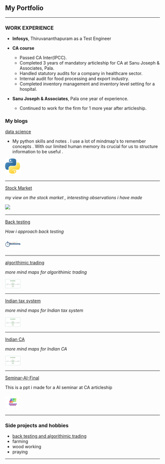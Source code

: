 ## My Portfolio

---

### WORK EXPERIENCE 

- **Infosys**, Thiruvananthapuram as a Test Engineer
- **CA course** 
    - Passed CA Inter(IPCC).
    - Completed 3 years of mandatory articleship for CA at Sanu Joseph & Associates, Pala.
    - Handled statutory audits for a company in healthcare sector. 
    - Internal audit for food processing and export industry.
    - Completed inventory management and inventory level setting for a hospital.

- **Sanu Joseph & Associates**, Pala one year of experience.
    - Continued to work for the firm for 1 more year after articleship.  
    


### My blogs

[data science](data_science/datascience)

- My python skills and notes . I use a lot of mindmap's to remember concepts . With our limited human memory its crucial for us to structure information to be useful .

<img src="images/python.png?raw=true" width="50"/>

---
[Stock Market](stock_market/stock_market)

*my view on the stock market , interesting observations i have made*

<img src="images/stock_market.avif?raw=true" width="50"/>

---
[Back testing](back_testing/back_testing)

*How i approach back testing*

<img src="images/back_testing.png?raw=true" width="50"/>

---

[algorithimic trading](algorithimic_trading/algorithimic_trading)

*more mind maps for algorithimic trading*

<img src="images/algorithmic_trading.png?raw=true" width="50"/>

---



[Indian tax system](taxation/taxation)

*more mind maps for Indian tax system*

<img src="images/algorithmic_trading.png?raw=true" width="50"/>

---

[Indian CA](Chartered_accountant/CA)

*more mind maps for Indian CA*

<img src="images/algorithmic_trading.png?raw=true" width="50"/>

---

[Seminar-AI-Final](/pdf/Seminar-AI-Final.pdf)

This is a ppt i made for a AI seminar at CA articleship

<img src="images/seminar.jpeg?raw=true"  width="50"/>

---


### Side projects and hobbies

- [back testing and algorithimic trading ](http://example.com/)
- farming
- wood working 
- praying

---




